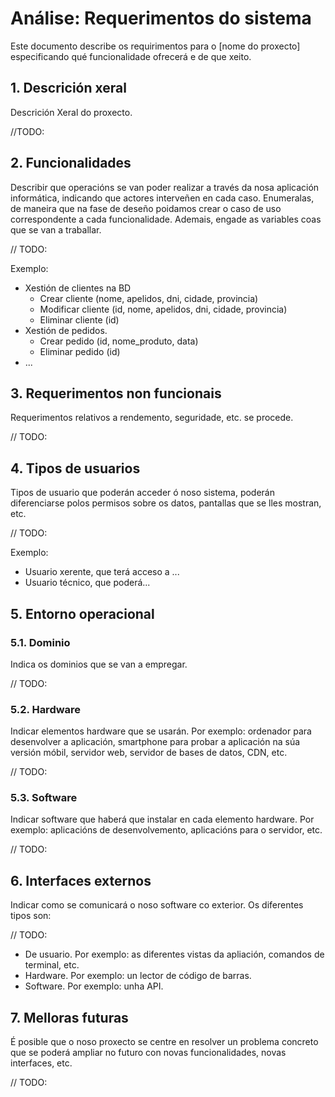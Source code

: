# Análise: Requerimentos do sistema

Este documento describe os requirimentos para o \[nome do proxecto\] especificando qué funcionalidade ofrecerá e de que xeito.

## 1. Descrición xeral

Descrición Xeral do proxecto.

//TODO:

## 2. Funcionalidades

Describir que operacións se van poder realizar a través da nosa aplicación informática, indicando que actores interveñen en cada caso.
Enumeralas, de maneira que na fase de deseño poidamos crear o caso de uso correspondente a cada funcionalidade. Ademais, engade as variables coas que se van a traballar.

// TODO:

Exemplo:

- Xestión de clientes na BD
  - Crear cliente (nome, apelidos, dni, cidade, provincia)
  - Modificar cliente (id, nome, apelidos, dni, cidade, provincia)
  - Eliminar cliente (id)
- Xestión de pedidos.
  - Crear pedido (id, nome_produto, data)
  - Eliminar pedido (id)
- ...

## 3. Requerimentos non funcionais

Requerimentos relativos a rendemento, seguridade, etc. se procede.

// TODO:

## 4. Tipos de usuarios

Tipos de usuario que poderán acceder ó noso sistema, poderán diferenciarse polos permisos sobre os datos, pantallas que se lles mostran, etc.

// TODO:

Exemplo:

- Usuario xerente, que terá acceso a ...
- Usuario técnico, que poderá...

## 5. Entorno operacional

### 5.1. Dominio

Indica os dominios que se van a empregar.

// TODO:

### 5.2. Hardware

Indicar elementos hardware que se usarán. Por exemplo: ordenador para desenvolver a aplicación, smartphone para probar a aplicación na súa versión móbil, servidor web, servidor de bases de datos, CDN, etc.

// TODO:

### 5.3. Software

Indicar software que haberá que instalar en cada elemento hardware. Por exemplo: aplicacións de desenvolvemento, aplicacións para o servidor, etc.

// TODO:

## 6. Interfaces externos

Indicar como se comunicará o noso software co exterior. Os diferentes tipos son:

// TODO:

- De usuario. Por exemplo: as diferentes vistas da apliación, comandos de terminal, etc.
- Hardware. Por exemplo: un lector de código de barras.
- Software. Por exemplo: unha API.

## 7. Melloras futuras

É posible que o noso proxecto se centre en resolver un problema concreto que se poderá ampliar no futuro con novas funcionalidades, novas interfaces, etc.

// TODO:

